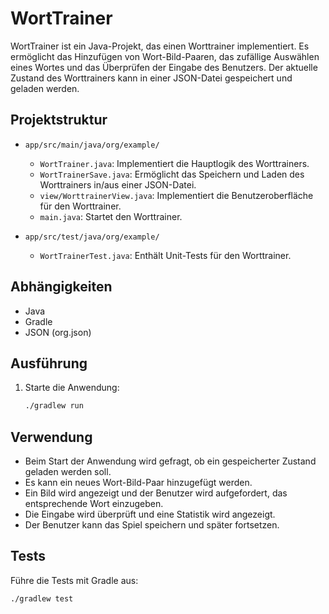 # WortTrainer

WortTrainer ist ein Java-Projekt, das einen Worttrainer implementiert. Es ermöglicht das Hinzufügen von Wort-Bild-Paaren, das zufällige Auswählen eines Wortes und das Überprüfen der Eingabe des Benutzers. Der aktuelle Zustand des Worttrainers kann in einer JSON-Datei gespeichert und geladen werden.

## Projektstruktur

- `app/src/main/java/org/example/`
    - `WortTrainer.java`: Implementiert die Hauptlogik des Worttrainers.
    - `WortTrainerSave.java`: Ermöglicht das Speichern und Laden des Worttrainers in/aus einer JSON-Datei.
    - `view/WorttrainerView.java`: Implementiert die Benutzeroberfläche für den Worttrainer.
    - `main.java`: Startet den Worttrainer.

- `app/src/test/java/org/example/`
    - `WortTrainerTest.java`: Enthält Unit-Tests für den Worttrainer.

## Abhängigkeiten

- Java
- Gradle
- JSON (org.json)

## Ausführung

1. Starte die Anwendung:
    ```sh
    ./gradlew run
    ```

## Verwendung

- Beim Start der Anwendung wird gefragt, ob ein gespeicherter Zustand geladen werden soll.
- Es kann ein neues Wort-Bild-Paar hinzugefügt werden.
- Ein Bild wird angezeigt und der Benutzer wird aufgefordert, das entsprechende Wort einzugeben.
- Die Eingabe wird überprüft und eine Statistik wird angezeigt.
- Der Benutzer kann das Spiel speichern und später fortsetzen.

## Tests

Führe die Tests mit Gradle aus:
```sh
./gradlew test